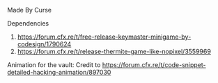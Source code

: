 Made By Curse

Dependencies
1. https://forum.cfx.re/t/free-release-keymaster-minigame-by-codesign/1790624
2. https://forum.cfx.re/t/release-thermite-game-like-nopixel/3559969

Animation for the vault: Credit to https://forum.cfx.re/t/code-snippet-detailed-hacking-animation/897030